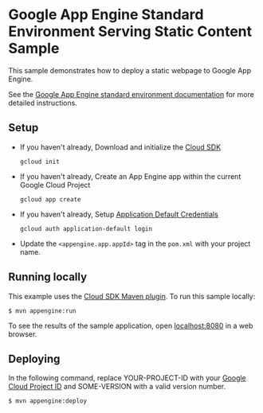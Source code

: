 # Google App Engine Standard Environment Serving Static Content Sample

This sample demonstrates how to deploy a static webpage to Google App Engine.

See the [Google App Engine standard environment documentation][ae-docs] for more
detailed instructions.

[ae-docs]: https://cloud.google.com/appengine/docs/java/

## Setup

*   If you haven't already, Download and initialize the [Cloud
    SDK](https://cloud.google.com/sdk/)

    `gcloud init`

*   If you haven't already, Create an App Engine app within the current Google
    Cloud Project

    `gcloud app create`

*   If you haven't already, Setup [Application Default
    Credentials](https://developers.google.com/identity/protocols/application-default-credentials)

    `gcloud auth application-default login`

*   Update the `<appengine.app.appId>` tag in the `pom.xml` with your project
    name.

## Running locally

This example uses the [Cloud SDK Maven
plugin](https://cloud.google.com/appengine/docs/java/tools/using-maven). To run
this sample locally:

    $ mvn appengine:run

To see the results of the sample application, open
[localhost:8080](http://localhost:8080) in a web browser.

## Deploying

In the following command, replace YOUR-PROJECT-ID with your [Google Cloud
Project ID](https://developers.google.com/console/help/new/#projectnumber) and
SOME-VERSION with a valid version number.

    $ mvn appengine:deploy
